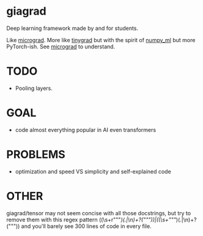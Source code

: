 # giagrad
Deep learning framework made by and for students.

Like [micrograd](https://youtu.be/VMj-3S1tku0). More like [tinygrad](https://github.com/geohot/tinygrad) but with the spirit of 
[numpy_ml](https://numpy-ml.readthedocs.io/en/latest/) but more PyTorch-ish. See [micrograd](https://youtu.be/VMj-3S1tku0) to understand.

# TODO
- Pooling layers.

# GOAL
- code almost everything popular in AI even transformers

# PROBLEMS
- optimization and speed VS simplicity and self-explained code

# OTHER
giagrad/tensor may not seem concise with all those docstrings, but try to remove them
with this regex pattern ((\s+r"""*)(.|\n)+?("""))|((\s+"""*)(.|\n)+?(""")) and
you'll barely see 300 lines of code in every file.
